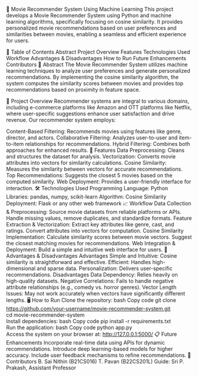 🎥 Movie Recommender System Using Machine Learning
This project develops a Movie Recommender System using Python and machine learning algorithms, specifically focusing on cosine similarity. It provides personalized movie recommendations based on user preferences and similarities between movies, enabling a seamless and efficient experience for users.

📜 Table of Contents
Abstract
Project Overview
Features
Technologies Used
Workflow
Advantages & Disadvantages
How to Run
Future Enhancements
Contributors
📝 Abstract
The Movie Recommender System utilizes machine learning techniques to analyze user preferences and generate personalized recommendations. By implementing the cosine similarity algorithm, the system computes the similarity scores between movies and provides top recommendations based on proximity in feature space.

🌟 Project Overview
Recommender systems are integral to various domains, including e-commerce platforms like Amazon and OTT platforms like Netflix, where user-specific suggestions enhance user satisfaction and drive revenue. Our recommender system employs:

Content-Based Filtering: Recommends movies using features like genre, director, and actors.
Collaborative Filtering: Analyzes user-to-user and item-to-item relationships for recommendations.
Hybrid Filtering: Combines both approaches for enhanced results.
🚀 Features
Data Preprocessing: Cleans and structures the dataset for analysis.
Vectorization: Converts movie attributes into vectors for similarity calculations.
Cosine Similarity: Measures the similarity between vectors for accurate recommendations.
Top Recommendations: Suggests the closest 5 movies based on the computed similarity.
Web Deployment: Provides a user-friendly interface for interaction.
🛠️ Technologies Used
Programming Language: Python
Libraries: pandas, numpy, scikit-learn
Algorithm: Cosine Similarity
Deployment: Flask or any other web framework
📈 Workflow
Data Collection & Preprocessing:
Source movie datasets from reliable platforms or APIs.
Handle missing values, remove duplicates, and standardize formats.
Feature Extraction & Vectorization:
Extract key attributes like genre, cast, and ratings.
Convert attributes into vectors for computation.
Cosine Similarity Implementation:
Calculate similarity scores between movie vectors.
Suggest the closest matching movies for recommendations.
Web Integration & Deployment:
Build a simple and intuitive web interface for users.
🌟 Advantages & Disadvantages
Advantages
Simple and Intuitive: Cosine similarity is straightforward and effective.
Efficient: Handles high-dimensional and sparse data.
Personalization: Delivers user-specific recommendations.
Disadvantages
Data Dependency: Relies heavily on high-quality datasets.
Negative Correlations: Fails to handle negative attribute relationships (e.g., comedy vs. horror genres).
Vector Length Issues: May not work accurately when vectors have significantly different lengths.
🖥️ How to Run
Clone the repository:
bash
Copy code
git clone https://github.com/your-username/movie-recommender-system.git  
cd movie-recommender-system  
Install dependencies:
bash
Copy code
pip install -r requirements.txt  
Run the application:
bash
Copy code
python app.py  
Access the system on your browser at:
http://127.0.0.1:5000/
📋 Future Enhancements
Incorporate real-time data using APIs for dynamic recommendations.
Introduce deep learning-based models for higher accuracy.
Include user feedback mechanisms to refine recommendations.
👥 Contributors
B. Sai Nithin (B21CS016)
T. Pavan (B22CS201L)
Guide: Sri P. Prakash, Assistant Professor

